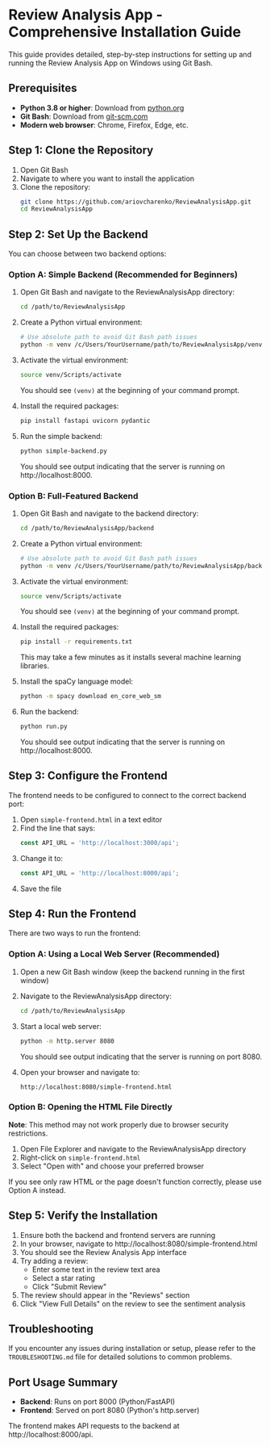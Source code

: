# Review Analysis App - Comprehensive Installation Guide

This guide provides detailed, step-by-step instructions for setting up and running the Review Analysis App on Windows using Git Bash.

## Prerequisites

- **Python 3.8 or higher**: Download from [python.org](https://www.python.org/downloads/)
- **Git Bash**: Download from [git-scm.com](https://git-scm.com/downloads)
- **Modern web browser**: Chrome, Firefox, Edge, etc.

## Step 1: Clone the Repository

1. Open Git Bash
2. Navigate to where you want to install the application
3. Clone the repository:
   ```bash
   git clone https://github.com/ariovcharenko/ReviewAnalysisApp.git
   cd ReviewAnalysisApp
   ```

## Step 2: Set Up the Backend

You can choose between two backend options:

### Option A: Simple Backend (Recommended for Beginners)

1. Open Git Bash and navigate to the ReviewAnalysisApp directory:
   ```bash
   cd /path/to/ReviewAnalysisApp
   ```

2. Create a Python virtual environment:
   ```bash
   # Use absolute path to avoid Git Bash path issues
   python -m venv /c/Users/YourUsername/path/to/ReviewAnalysisApp/venv
   ```

3. Activate the virtual environment:
   ```bash
   source venv/Scripts/activate
   ```
   
   You should see `(venv)` at the beginning of your command prompt.

4. Install the required packages:
   ```bash
   pip install fastapi uvicorn pydantic
   ```

5. Run the simple backend:
   ```bash
   python simple-backend.py
   ```
   
   You should see output indicating that the server is running on http://localhost:8000.

### Option B: Full-Featured Backend

1. Open Git Bash and navigate to the backend directory:
   ```bash
   cd /path/to/ReviewAnalysisApp/backend
   ```

2. Create a Python virtual environment:
   ```bash
   # Use absolute path to avoid Git Bash path issues
   python -m venv /c/Users/YourUsername/path/to/ReviewAnalysisApp/backend/venv
   ```

3. Activate the virtual environment:
   ```bash
   source venv/Scripts/activate
   ```
   
   You should see `(venv)` at the beginning of your command prompt.

4. Install the required packages:
   ```bash
   pip install -r requirements.txt
   ```
   
   This may take a few minutes as it installs several machine learning libraries.

5. Install the spaCy language model:
   ```bash
   python -m spacy download en_core_web_sm
   ```

6. Run the backend:
   ```bash
   python run.py
   ```
   
   You should see output indicating that the server is running on http://localhost:8000.

## Step 3: Configure the Frontend

The frontend needs to be configured to connect to the correct backend port:

1. Open `simple-frontend.html` in a text editor
2. Find the line that says:
   ```javascript
   const API_URL = 'http://localhost:3000/api';
   ```
3. Change it to:
   ```javascript
   const API_URL = 'http://localhost:8000/api';
   ```
4. Save the file

## Step 4: Run the Frontend

There are two ways to run the frontend:

### Option A: Using a Local Web Server (Recommended)

1. Open a new Git Bash window (keep the backend running in the first window)
2. Navigate to the ReviewAnalysisApp directory:
   ```bash
   cd /path/to/ReviewAnalysisApp
   ```

3. Start a local web server:
   ```bash
   python -m http.server 8080
   ```
   
   You should see output indicating that the server is running on port 8080.

4. Open your browser and navigate to:
   ```
   http://localhost:8080/simple-frontend.html
   ```

### Option B: Opening the HTML File Directly

**Note**: This method may not work properly due to browser security restrictions.

1. Open File Explorer and navigate to the ReviewAnalysisApp directory
2. Right-click on `simple-frontend.html`
3. Select "Open with" and choose your preferred browser

If you see only raw HTML or the page doesn't function correctly, please use Option A instead.

## Step 5: Verify the Installation

1. Ensure both the backend and frontend servers are running
2. In your browser, navigate to http://localhost:8080/simple-frontend.html
3. You should see the Review Analysis App interface
4. Try adding a review:
   - Enter some text in the review text area
   - Select a star rating
   - Click "Submit Review"
5. The review should appear in the "Reviews" section
6. Click "View Full Details" on the review to see the sentiment analysis

## Troubleshooting

If you encounter any issues during installation or setup, please refer to the `TROUBLESHOOTING.md` file for detailed solutions to common problems.

## Port Usage Summary

- **Backend**: Runs on port 8000 (Python/FastAPI)
- **Frontend**: Served on port 8080 (Python's http.server)

The frontend makes API requests to the backend at http://localhost:8000/api.
